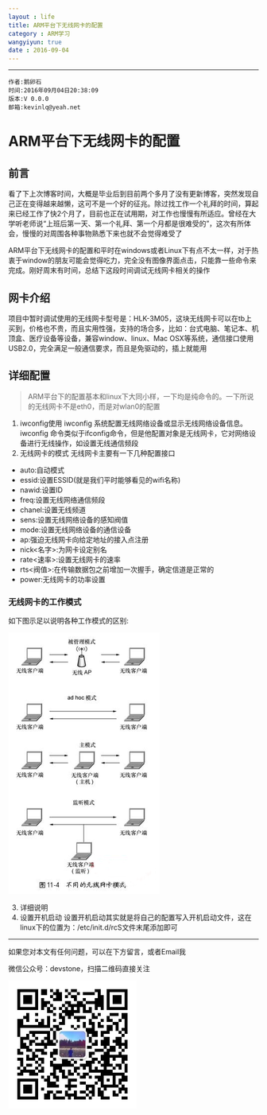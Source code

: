 ```yaml
---
layout : life
title: ARM平台下无线网卡的配置
category : ARM学习
wangyiyun: true
date : 2016-09-04
---
```


******

    作者:鹅卵石
    时间:2016年09月04日20:38:09
    版本:V 0.0.0
    邮箱:kevinlq@yeah.net

<!-- more -->

# ARM平台下无线网卡的配置
## 前言

看了下上次博客时间，大概是毕业后到目前两个多月了没有更新博客，突然发现自己正在变得越来越懒，这可不是一个好的征兆。除过找工作一个礼拜的时间，算起来已经工作了快2个月了，目前也正在试用期，对工作也慢慢有所适应。曾经在大学听老师说“上班后第一天、第一个礼拜、第一个月都是很难受的”，这次有所体会，慢慢的对周围各种事物熟悉下来也就不会觉得难受了

ARM平台下无线网卡的配置和平时在windows或者Linux下有点不太一样，对于热衷于window的朋友可能会觉得吃力，完全没有图像界面点击，只能靠一些命令来完成。刚好周末有时间，总结下这段时间调试无线网卡相关的操作

## 网卡介绍
项目中暂时调试使用的无线网卡型号是：HLK-3M05，这块无线网卡可以在tb上买到，价格也不贵，而且实用性强，支持的场合多，比如：台式电脑、笔记本、机顶盒、医疗设备等设备，兼容window、linux、Mac OSX等系统，通信接口使用USB2.0，完全满足一般通信要求，而且是免驱动的，插上就能用

## 详细配置
>ARM平台下的配置基本和linux下大同小样，一下均是纯命令的。一下所说的无线网卡不是eth0，而是对wlan0的配置

1. iwconfig使用
iwconfig 系统配置无线网络设备或显示无线网络设备信息。iwconfig 命令类似于ifconfig命令，但是他配置对象是无线网卡，它对网络设备进行无线操作，如设置无线通信频段
2. 无线网卡的模式 
无线网卡主要有一下几种配置接口
- auto:自动模式
- essid:设置ESSID(就是我们平时能够看见的wifi名称)
- nawid:设置ID
- freq:设置无线网络通信频段
- chanel:设置无线频道
- sens:设置无线网络设备的感知阀值
- mode:设置无线网络设备的通信设备
- ap:强迫无线网卡向给定地址的接入点注册
- nick<名字>:为网卡设定别名
- rate<速率>:设置无线网卡的速率
- rts<阀值>:在传输数据包之前增加一次握手，确定信道是正常的
- power:无线网卡的功率设置

### 无线网卡的工作模式
如下图示足以说明各种工作模式的区别:

![无线网卡的工作模式](/res/img/blog/ARM学习/mode.png)

3. 详细说明 
4. 设置开机启动 
设置开机启动其实就是将自己的配置写入开机启动文件，这在linux下的位置为：/etc/init.d/rcS文件末尾添加即可


---

如果您对本文有任何问题，可以在下方留言，或者Email我 

微信公众号：devstone，扫描二维码直接关注

![](/res/img/blog/qrcode_for_devstone.jpg)